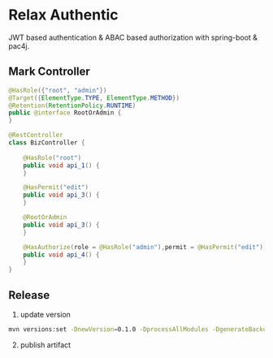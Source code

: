 # Relax Authentic

JWT based authentication & ABAC based authorization with spring-boot & pac4j.

## Mark Controller

```java
@HasRole({"root", "admin"})
@Target({ElementType.TYPE, ElementType.METHOD})
@Retention(RetentionPolicy.RUNTIME)
public @interface RootOrAdmin {
}

@RestController
class BizController {
    
    @HasRole("root")
    public void api_1() {
    }

    @HasPermit("edit")
    public void api_3() {
    }

    @RootOrAdmin
    public void api_3() {
    }

    @HasAuthorize(role = @HasRole("admin"),permit = @HasPermit("edit"))
    public void api_4() {
    }
}
```

## Release 

1. update version

```bash
mvn versions:set -DnewVersion=0.1.0 -DprocessAllModules -DgenerateBackupPoms=false versions:commit
```

2. publish artifact


